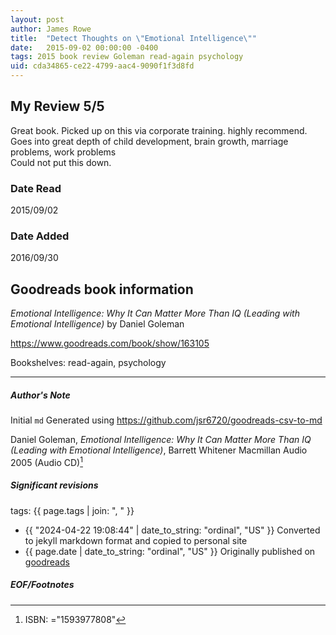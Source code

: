 ```yaml
---
layout: post
author: James Rowe
title:  "Detect Thoughts on \"Emotional Intelligence\""
date:   2015-09-02 00:00:00 -0400
tags: 2015 book review Goleman read-again psychology
uid: cda34865-ce22-4799-aac4-9090f1f3d8fd
---
```


<!-- highly dependent on how you personally use jekyll templates, and how you want this to show up -->
<!-- escape any jekyll keys with double brackets -->

## My Review 5/5

Great book. Picked up on this via corporate training. highly recommend.<br/>Goes into great depth of child development, brain growth, marriage problems, work problems<br/>Could not put this down.

### Date Read
2015/09/02

### Date Added
2016/09/30

## Goodreads book information

*Emotional Intelligence: Why It Can Matter More Than IQ (Leading with Emotional Intelligence)* by Daniel Goleman

https://www.goodreads.com/book/show/163105

Bookshelves: read-again, psychology

---

##### Author's Note

Initial `md` Generated using https://github.com/jsr6720/goodreads-csv-to-md

Daniel Goleman, *Emotional Intelligence: Why It Can Matter More Than IQ (Leading with Emotional Intelligence)*, Barrett Whitener Macmillan Audio 2005 (Audio CD)[^1]

##### Significant revisions

tags: {{ page.tags | join: ", " }} <!-- todo move this somewhere -->

- {{ "2024-04-22 19:08:44" | date_to_string: "ordinal", "US" }} Converted to jekyll markdown format and copied to personal site
- {{ page.date | date_to_string: "ordinal", "US" }} Originally published on [goodreads](https://www.goodreads.com)

##### EOF/Footnotes

[^1]: ISBN: ="1593977808"